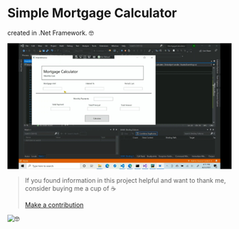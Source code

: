 # Simple Mortgage Calculator 

created in .Net Framework. 🤓


![](https://github.com/ikabanen/Mortgage-Calculator/blob/master/Mortgage_calculator.gif)


>If you found information in this project helpful and want to thank me, consider buying me a cup of ☕
>
>[Make a contribution](https://paypal.me/kabanenko?locale.x=en_US)
>

<img draggable="false" class="emoji" alt="🤓" src="https://s.w.org/images/core/emoji/11.2.0/svg/1f913.svg">
